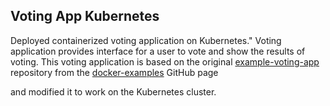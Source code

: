 ## Voting App Kubernetes
Deployed containerized voting application on Kubernetes."
Voting application provides interface for a user to vote and show the results of voting.
This voting application is based on the original [example-voting-app](https://github.com/dockersamples/example-voting-app) repository from the [docker-examples](https://github.com/dockersamples) GitHub page

and modified it to work on the Kubernetes cluster.


